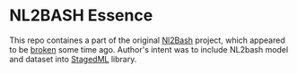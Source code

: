 NL2BASH Essence
===============

This repo containes a part of the original
[Nl2Bash](https://github.com/TellinaTool/nl2bash) project, which appeared to be
[broken](https://github.com/TellinaTool/nl2bash/issues/23) some time ago.
Author's intent was to include NL2bash model and dataset
into [StagedML](https://github.com/stagedml/stagedml) library.
